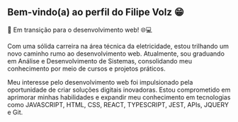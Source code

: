 ## Bem-vindo(a) ao perfil do Filipe Volz 😁

🚀 Em transição para o desenvolvimento web! 🌐💻

Com uma sólida carreira na área técnica da eletricidade, estou trilhando um novo caminho rumo ao desenvolvimento web. Atualmente, sou graduando em Análise e Desenvolvimento de Sistemas, consolidando meu conhecimento por meio de cursos e projetos práticos.

Meu interesse pelo desenvolvimento web foi impulsionado pela oportunidade de criar soluções digitais inovadoras. Estou comprometido em aprimorar minhas habilidades e expandir meu conhecimento em tecnologias como JAVASCRIPT, HTML, CSS, REACT, TYPESCRIPT, JEST, APIs, JQUERY e Git.
